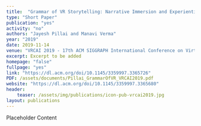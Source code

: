 ```yaml
---
title:  "Grammar of VR Storytelling: Narrative Immersion and Experiential Fidelity in VR Cinema"
type: "Short Paper"
publication: "yes"
activity: "no"
authors: "Jayesh Pillai and Manavi Verma"
year: "2019"
date: 2019-11-14
venue: "VRCAI 2019 - 17th ACM SIGGRAPH International Conference on Virtual Reality Continuum and Its Applications in Industry, Brisbane, Australia"
excerpt: Excerpt to be added
homepage: "false"
fullpage: "yes"
link: "https://dl.acm.org/doi/10.1145/3359997.3365726"
PDF: /assets/documents/Pillai_GrammarOfVR_VRCAI2019.pdf
website: "https://dl.acm.org/doi/10.1145/3359997.3365680"
header:
    teaser: /assets/img/publications/icon-pub-vrcai2019.jpg
layout: publications   
---
```


Placeholder Content
